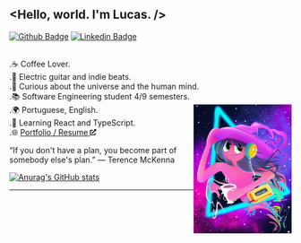 ## <Hello, world. I'm Lucas. />
  [![Github Badge](https://img.shields.io/badge/-Github-000?style=flat-square&logo=Github&logoColor=white&link=https://github.com/fell-lucas/fell-lucas)](https://github.com/fell-lucas/fell-lucas)
  [![Linkedin Badge](https://img.shields.io/badge/-LinkedIn-blue?style=flat-square&logo=Linkedin&logoColor=white&link=https://www.linkedin.com/in/lucas-fell/)](https://www.linkedin.com/in/lucas-fell/)
  
<br/>.☕ Coffee Lover.
<br/>.🎼 Electric guitar and indie beats.
<br/>.🌌 Curious about the universe and the human mind.
<br/>.📚 Software Engineering student 4/9 semesters.
<br/>.🌍 Portuguese, English.
<img justify="center" align="right" width="175" height="230" src="./img.png">
<br/>.🌱 Learning React and TypeScript. 
<br/>.🌐 <a target="_blank" href="fell-lucas.github.io">Portfolio / Resume <font color="#0366d6"><img src="external-link-alt-solid.svg" width="11" height="11"></font></a>

“If you don't have a plan, you become part of somebody else's plan.”
― Terence McKenna

[![Anurag's GitHub stats](https://github-readme-stats.vercel.app/api?username=fell-lucas&show_icons=true&theme=cobalt&count_private=true&hide=stars,issues&hide_title=true)](https://github.com/anuraghazra/github-readme-stats)
<hr/>

